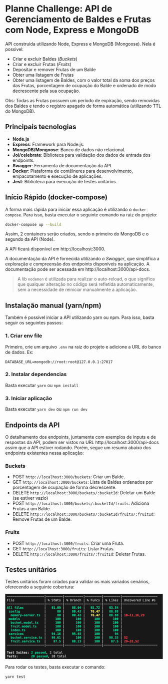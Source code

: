 # Planne Challenge: API de Gerenciamento de Baldes e Frutas com Node, Express e MongoDB

API construida utilizando Node, Express e MongoDB (Mongoose).
Nela é possivel:
- Criar e excluir Baldes (*Buckets*)
- Criar e excluir Frutas (*Fruits*)
- Depositar e remover Frutas de um Balde
- Obter uma listagem de Frutas
- Obter uma listagem de Baldes, com o valor total da soma dos preços das Frutas, porcentagem de ocupação do Balde e ordenado de modo decrescente pela sua ocupação.

Obs: Todas as Frutas possuem um período de expiração, sendo removidas dos Baldes e tendo o registro apagado de forma automática (utilizando TTL do MongoDB).

## Principais tecnologias

- **Node.js**
- **Express**: Framework para Node.js.
- **MongoDB/Mongoose**: Banco de dados não relacional.
- **Joi/celebrate**: Biblioteca para validação dos dados de entrada dos endpoints.
- **Swagger**: Ferramenta de documentação da API.
- **Docker**: Plataforma de contêineres para desenvolvimento, empacotamento e execução de aplicações.
- **Jest**: Biblioteca para execução de testes unitários.


## Início Rápido (docker-compose)

A forma mais rápida para iniciar essa aplicação é utilizando o `docker-compose`.
Para isso, basta executar o seguinte comando na raiz do projeto:

```bash
docker-compose up --build
```

Assim, 2 containers serão criados, sendo o primeiro do MongoDB e o segundo da API (Node).

A API ficará disponível em http://localhost:3000.

A documentação da API é fornecida utilizando o *Swagger*, que simplifica a exploração e compreensão dos endpoints disponíveis na aplicação. A documentação pode ser acessada em http://localhost:3000/api-docs.

> A lib `nodemon` é utilizada para realizar o auto-reload, o que significa que qualquer alteração no código será refletida automaticamente, sem a necessidade de reiniciar manualmente a aplicação.

## Instalação manual (yarn/npm)

Também é possível iniciar a API utilizando yarn ou npm. Para isso, basta seguir os seguintes passos:

### 1. Criar env file

Primeiro, crie um arquivo `.env` na raiz do projeto e adicione a URL do banco de dados. Ex:
```
DATABASE_URL=mongodb://root:root@127.0.0.1:27017
```

### 2. Instalar dependencias

Basta executar `yarn` ou `npm install`

### 3. Iniciar aplicação

Basta executar `yarn dev` ou `npm run dev`

## Endpoints da API

O detalhamento dos endpoints, juntamente com exemplos de inputs e de respostas da API, podem ser vistos na URL http://localhost:3000/api-docs assim que a API estiver rodando. Porém, segue um resumo abaixo dos endpoints existentes nessa aplicação:

### Buckets

- POST `http://localhost:3000/buckets`: Criar um Balde.
- GET `http://localhost:3000/buckets`: Lista de Baldes ordenados por porcentagem de ocupação de forma decrescente.
- DELETE `http://localhost:3000/buckets/:bucketId`: Deletar um Balde (se estiver vazio)
- POST `http://localhost:3000/buckets/:bucketId/fruits`: Adiciona Frutas a um Balde.
- DELETE `http://localhost:3000/buckets/:bucketId/fruits/:fruitId`: Remove Frutas de um Balde.

### Fruits
- POST `http://localhost:3000/fruits`: Criar uma Fruta.
- GET `http://localhost:3000/fruits`: Listar Frutas.
- DELETE `http://localhost:3000/fruits/:fruitId`: Deletar Frutas.

## Testes unitários

Testes unitários foram criados para validar os mais variados cenários, oferecendo a seguinte cobertura:

![alt text](jest-coverage.png)

Para rodar os testes, basta executar o comando:
```
yarn test
```
